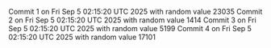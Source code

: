 Commit 1 on Fri Sep  5 02:15:20 UTC 2025 with random value 23035
Commit 2 on Fri Sep  5 02:15:20 UTC 2025 with random value 1414
Commit 3 on Fri Sep  5 02:15:20 UTC 2025 with random value 5199
Commit 4 on Fri Sep  5 02:15:20 UTC 2025 with random value 17101
